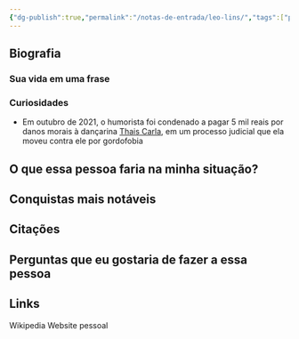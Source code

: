 ```yaml
---
{"dg-publish":true,"permalink":"/notas-de-entrada/leo-lins/","tags":["pessoa👤"],"updated":"2024-03-26T23:38:30.925-03:00"}
---
```



## Biografia

### Sua vida em uma frase


### Curiosidades
- Em outubro de 2021, o humorista foi condenado a pagar 5 mil reais por danos morais à dançarina [Thais Carla](https://www.wikiwand.com/pt/Thais_Carla "Thais Carla"), em um processo judicial que ela moveu contra ele por gordofobia

## O que essa pessoa faria na minha situação?


## Conquistas mais notáveis


## Citações


## Perguntas que eu gostaria de fazer a essa pessoa


## Links
Wikipedia
Website pessoal